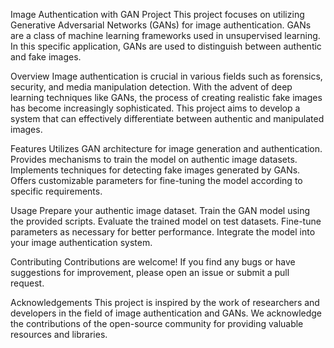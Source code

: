 Image Authentication with GAN Project
This project focuses on utilizing Generative Adversarial Networks (GANs) for image authentication. 
GANs are a class of machine learning frameworks used in unsupervised learning. In this specific application, GANs are used to distinguish between authentic and fake images.

Overview
Image authentication is crucial in various fields such as forensics, security, and media manipulation detection. With the advent of deep learning techniques like GANs, the process of creating realistic fake images has become increasingly sophisticated. This project aims to develop a system that can effectively differentiate between authentic and manipulated images.

Features
Utilizes GAN architecture for image generation and authentication.
Provides mechanisms to train the model on authentic image datasets.
Implements techniques for detecting fake images generated by GANs.
Offers customizable parameters for fine-tuning the model according to specific requirements.

Usage
Prepare your authentic image dataset.
Train the GAN model using the provided scripts.
Evaluate the trained model on test datasets.
Fine-tune parameters as necessary for better performance.
Integrate the model into your image authentication system.

Contributing
Contributions are welcome! If you find any bugs or have suggestions for improvement, please open an issue or submit a pull request.

Acknowledgements
This project is inspired by the work of researchers and developers in the field of image authentication and GANs.
We acknowledge the contributions of the open-source community for providing valuable resources and libraries.
